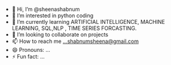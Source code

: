 - 👋 Hi, I’m @sheenashabnum
- 👀 I’m interested in python coding
- 🌱 I’m currently learning ARTIFICIAL INTELLIGENCE, MACHINE LEARNING, SQL,NLP , TIME SERIES FORCASTING.
- 💞️ I’m looking to collaborate on projects
- 📫 How to reach me ...shabnumsheena@gmail.com
- 😄 Pronouns: ...
- ⚡ Fun fact: ...

<!---
sheenashabnum/sheenashabnum is a ✨ special ✨ repository because its `README.md` (this file) appears on your GitHub profile.
You can click the Preview link to take a look at your changes.
--->

